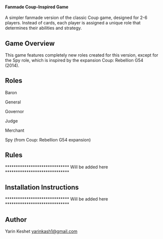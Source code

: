 #### Fanmade Coup-Inspired Game

A simpler fanmade version of the classic Coup game, designed for 2-6 players. Instead of cards, each player is assigned a unique role that determines their abilities and strategy.

## Game Overview

This game features completely new roles created for this version, except for the Spy role, which is inspired by the expansion Coup: Rebellion G54 (2014).

## Roles

Baron

General

Governor

Judge

Merchant

Spy (from Coup: Rebellion G54 expansion)

## Rules
****************************** Will be added here ******************************

## Installation Instructions
****************************** Will be added here ******************************

## Author

Yarin Keshet 
yarinkash1@gmail.com